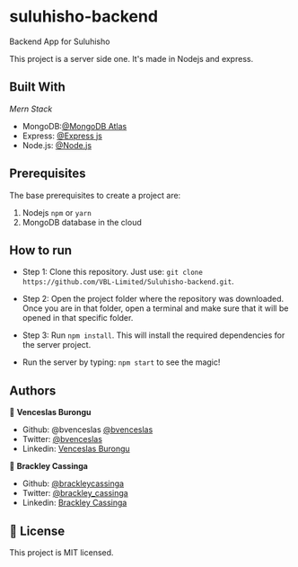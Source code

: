 # suluhisho-backend

Backend App for Suluhisho

This project is a server side one.
It's made in Nodejs and express.

## Built With

_Mern Stack_

- MongoDB:[@MongoDB Atlas](https://docs.atlas.mongodb.com/getting-started/)
- Express: [@Express js](https://toolbelt.heroku.com/)
- Node.js: [@Node.js](https://nodejs.org/en/)

## Prerequisites

The base prerequisites to create a project are:

1. Nodejs `npm` or `yarn`
2. MongoDB database in the cloud

## How to run

- Step 1: Clone this repository. Just use: `git clone https://github.com/VBL-Limited/Suluhisho-backend.git`.

- Step 2: Open the project folder where the repository was downloaded. Once you are in that folder, open a terminal and make sure that it will be opened in that specific folder.

- Step 3: Run `npm install`. This will install the required dependencies for the server project.

- Run the server by typing: `npm start` to see the magic!

## Authors

👤 **Venceslas Burongu**

- Github: @bvenceslas [@bvenceslas](https://github.com/bvenceslas)
- Twitter: [@bvenceslas](https://twitter.com/bvenceslas)
- Linkedin: [Venceslas Burongu](https://www.linkedin.com/in/venceslas-burongu/)

👤 **Brackley Cassinga**

- Github: [@brackleycassinga](https://github.com/Brackleycassinga)
- Twitter: [@brackley_cassinga](https://twitter.com/BrackleyCasinga)
- Linkedin: [Brackley Cassinga](https://www.linkedin.com/in/brackley-casinga-00b517120/)

## 📝 License

This project is MIT licensed.
